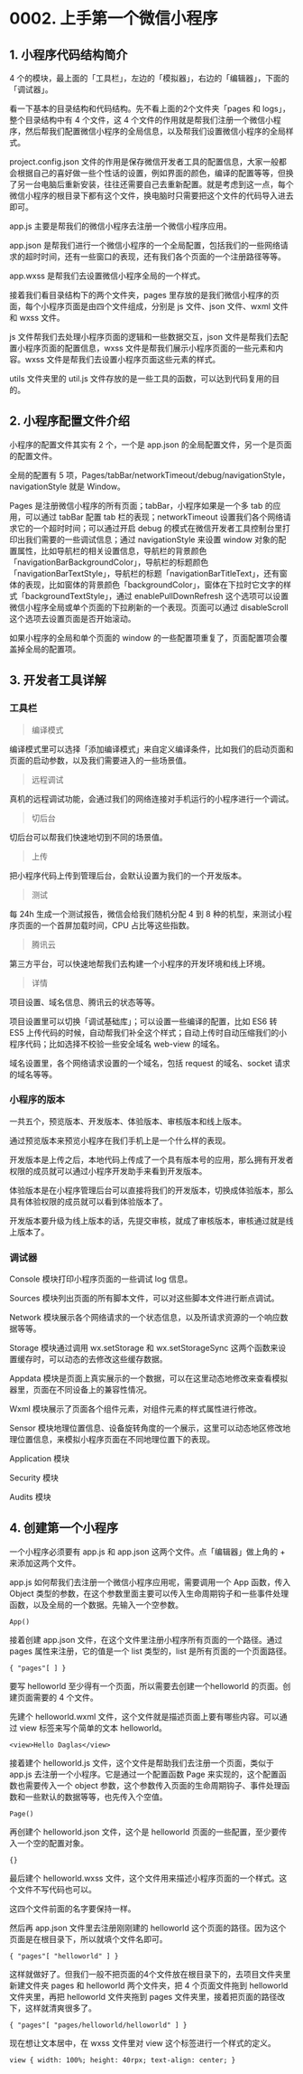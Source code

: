 # 0002. 上手第一个微信小程序
## 1. 小程序代码结构简介
4 个的模块，最上面的「工具栏」，左边的「模拟器」，右边的「编辑器」，下面的「调试器」。

看一下基本的目录结构和代码结构。先不看上面的2个文件夹「pages 和 logs」，整个目录结构中有 4 个文件，这 4 个文件的作用就是帮我们注册一个微信小程序，然后帮我们配置微信小程序的全局信息，以及帮我们设置微信小程序的全局样式。

project.config.json 文件的作用是保存微信开发者工具的配置信息，大家一般都会根据自己的喜好做一些个性话的设置，例如界面的颜色，编译的配置等等，但换了另一台电脑后重新安装，往往还需要自己去重新配置。就是考虑到这一点，每个微信小程序的根目录下都有这个文件，换电脑时只需要把这个文件的代码导入进去即可。

app.js 主要是帮我们的微信小程序去注册一个微信小程序应用。

app.json 是帮我们进行一个微信小程序的一个全局配置，包括我们的一些网络请求的超时时间，还有一些窗口的表现，还有我们各个页面的一个注册路径等等。

app.wxss 是帮我们去设置微信小程序全局的一个样式。

接着我们看目录结构下的两个文件夹，pages 里存放的是我们微信小程序的页面，每个小程序页面是由四个文件组成，分别是 js 文件、json 文件、wxml 文件和 wxss 文件。

js 文件帮我们去处理小程序页面的逻辑和一些数据交互，json 文件是帮我们去配置小程序页面的配置信息，wxss 文件是帮我们展示小程序页面的一些元素和内容。wxss 文件是帮我们去设置小程序页面这些元素的样式。

utils 文件夹里的 util.js 文件存放的是一些工具的函数，可以达到代码复用的目的。

## 2. 小程序配置文件介绍
小程序的配置文件其实有 2 个，一个是 app.json 的全局配置文件，另一个是页面的配置文件。

全局的配置有 5 项，Pages/tabBar/networkTimeout/debug/navigationStyle，navigationStyle 就是 Window。

Pages 是注册微信小程序的所有页面；tabBar，小程序如果是一个多 tab 的应用，可以通过 tabBar 配置 tab 栏的表现；networkTimeout 设置我们各个网络请求它的一个超时时间；可以通过开启 debug 的模式在微信开发者工具控制台里打印出我们需要的一些调试信息；通过 navigationStyle 来设置 window 对象的配置属性，比如导航栏的相关设置信息，导航栏的背景颜色「navigationBarBackgroundColor」，导航栏的标题颜色「navigationBarTextStyle」，导航栏的标题「navigationBarTitleText」，还有窗体的表现，比如窗体的背景颜色「backgroundColor」，窗体在下拉时它文字的样式「backgroundTextStyle」，通过 enablePullDownRefresh 这个选项可以设置微信小程序全局或单个页面的下拉刷新的一个表现。页面可以通过 disableScroll 这个选项去设置页面是否开始滚动。

如果小程序的全局和单个页面的 window 的一些配置项重复了，页面配置项会覆盖掉全局的配置项。

## 3. 开发者工具详解
### 工具栏
> 编译模式

编译模式里可以选择「添加编译模式」来自定义编译条件，比如我们的启动页面和页面的启动参数，以及我们需要进入的一些场景值。

> 远程调试

真机的远程调试功能，会通过我们的网络连接对手机运行的小程序进行一个调试。

> 切后台

切后台可以帮我们快速地切到不同的场景值。

> 上传

把小程序代码上传到管理后台，会默认设置为我们的一个开发版本。

> 测试

每 24h 生成一个测试报告，微信会给我们随机分配 4 到 8 种的机型，来测试小程序页面的一个首屏加载时间，CPU 占比等这些指数。

> 腾讯云

第三方平台，可以快速地帮我们去构建一个小程序的开发环境和线上环境。

> 详情

项目设置、域名信息、腾讯云的状态等等。

项目设置里可以切换「调试基础库」；可以设置一些编译的配置，比如 ES6 转 ES5 上传代码的时候，自动帮我们补全这个样式；自动上传时自动压缩我们的小程序代码；比如选择不校验一些安全域名 web-view 的域名。

域名设置里，各个网络请求设置的一个域名，包括 request 的域名、socket 请求的域名等等。

### 小程序的版本
一共五个，预览版本、开发版本、体验版本、审核版本和线上版本。

通过预览版本来预览小程序在我们手机上是一个什么样的表现。

开发版本是上传之后，本地代码上传成了一个具有版本号的应用，那么拥有开发者权限的成员就可以通过小程序开发助手来看到开发版本。

体验版本是在小程序管理后台可以直接将我们的开发版本，切换成体验版本，那么具有体验权限的成员就可以看到体验版本了。

开发版本要升级为线上版本的话，先提交审核，就成了审核版本，审核通过就是线上版本了。

### 调试器
Console 模块打印小程序页面的一些调试 log 信息。

Sources 模块列出页面的所有脚本文件，可以对这些脚本文件进行断点调试。

Network 模块展示各个网络请求的一个状态信息，以及所请求资源的一个响应数据等等。

Storage 模块通过调用 wx.setStorage 和 wx.setStorageSync 这两个函数来设置缓存时，可以动态的去修改这些缓存数据。

Appdata 模块是页面上真实展示的一个数据，可以在这里动态地修改来查看模拟器里，页面在不同设备上的兼容性情况。

Wxml 模块展示了页面各个组件元素，对组件元素的样式属性进行修改。

Sensor 模块地理位置信息、设备旋转角度的一个展示，这里可以动态地区修改地理位置信息，来模拟小程序页面在不同地理位置下的表现。

Application 模块

Security 模块

Audits 模块

## 4. 创建第一个小程序
 一个小程序必须要有 app.js 和 app.json 这两个文件。点「编辑器」做上角的 + 来添加这两个文件。

app.js 如何帮我们去注册一个微信小程序应用呢，需要调用一个 App 函数，传入 Object 类型的参数，在这个参数里面主要可以传入生命周期钩子和一些事件处理函数，以及全局的一个数据。先输入一个空参数。

`App()`

接着创建 app.json 文件，在这个文件里注册小程序所有页面的一个路径。通过 pages 属性来注册，它的值是一个 list 类型的，list 是所有页面的一个页面路径。

`{
	"pages"[
	]
}`

要写 helloworld 至少得有一个页面，所以需要去创建一个helloworld 的页面。创建页面需要的 4 个文件。

先建个 helloworld.wxml 文件，这个文件就是描述页面上要有哪些内容。可以通过 view 标签来写个简单的文本 helloworld。

`<view>Hello Daglas</view>`

接着建个 helloworld.js 文件，这个文件是帮助我们去注册一个页面，类似于 app.js 去注册一个小程序。它是通过一个配置函数 Page 来实现的，这个配置函数也需要传入一个 object 参数，这个参数传入页面的生命周期钩子、事件处理函数和一些默认的数据等等，也先传入个空值。

`Page()`

再创建个 helloworld.json 文件，这个是 helloworld 页面的一些配置，至少要传入一个空的配置对象。

`{}`

最后建个 helloworld.wxss 文件，这个文件用来描述小程序页面的一个样式。这个文件不写代码也可以。

这四个文件前面的名字要保持一样。

然后再 app.json 文件里去注册刚刚建的 helloworld 这个页面的路径。因为这个页面是在根目录下，所以就填个文件名即可。

`{
	"pages"[
	"helloworld"
	]
}`

这样就做好了。但我们一般不把页面的4个文件放在根目录下的，去项目文件夹里新建文件夹 pages 和 helloworld 两个文件夹，把 4 个页面文件拖到 helloworld 文件夹里，再把 helloworld 文件夹拖到 pages 文件夹里，接着把页面的路径改下，这样就清爽很多了。

`{
	"pages"[
	"pages/helloworld/helloworld"
	]
}`

现在想让文本居中，在 wxss 文件里对 view 这个标签进行一个样式的定义。

`view {
	width: 100%;
	height: 40rpx;
	text-align: center;
}`


